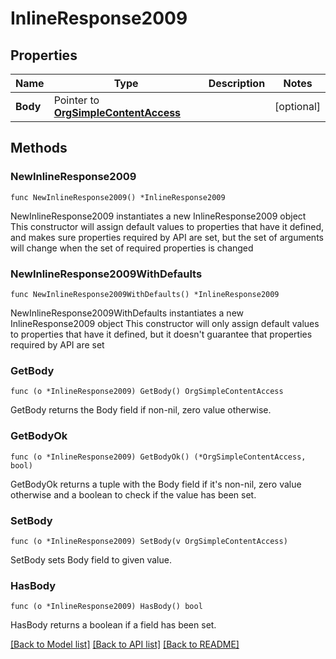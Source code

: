 # InlineResponse2009

## Properties

Name | Type | Description | Notes
------------ | ------------- | ------------- | -------------
**Body** | Pointer to [**OrgSimpleContentAccess**](OrgSimpleContentAccess.md) |  | [optional] 

## Methods

### NewInlineResponse2009

`func NewInlineResponse2009() *InlineResponse2009`

NewInlineResponse2009 instantiates a new InlineResponse2009 object
This constructor will assign default values to properties that have it defined,
and makes sure properties required by API are set, but the set of arguments
will change when the set of required properties is changed

### NewInlineResponse2009WithDefaults

`func NewInlineResponse2009WithDefaults() *InlineResponse2009`

NewInlineResponse2009WithDefaults instantiates a new InlineResponse2009 object
This constructor will only assign default values to properties that have it defined,
but it doesn't guarantee that properties required by API are set

### GetBody

`func (o *InlineResponse2009) GetBody() OrgSimpleContentAccess`

GetBody returns the Body field if non-nil, zero value otherwise.

### GetBodyOk

`func (o *InlineResponse2009) GetBodyOk() (*OrgSimpleContentAccess, bool)`

GetBodyOk returns a tuple with the Body field if it's non-nil, zero value otherwise
and a boolean to check if the value has been set.

### SetBody

`func (o *InlineResponse2009) SetBody(v OrgSimpleContentAccess)`

SetBody sets Body field to given value.

### HasBody

`func (o *InlineResponse2009) HasBody() bool`

HasBody returns a boolean if a field has been set.


[[Back to Model list]](../README.md#documentation-for-models) [[Back to API list]](../README.md#documentation-for-api-endpoints) [[Back to README]](../README.md)


